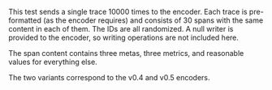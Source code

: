 This test sends a single trace 10000 times to the encoder. Each trace is
pre-formatted (as the encoder requires) and consists of 30 spans with the same
content in each of them. The IDs are all randomized. A null writer is provided
to the encoder, so writing operations are not included here.

The span content contains three metas, three metrics, and reasonable values for
everything else.

The two variants correspond to the v0.4 and v0.5 encoders.
